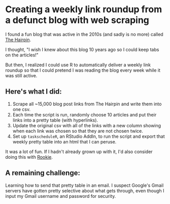 # Creating a weekly link roundup from a defunct blog with web scraping

I found a fun blog that was active in the 2010s (and sadly is no more) called [The Hairpin](https://www.thehairpin.com/).

I thought, "I wish I knew about this blog 10 years ago so I could keep tabs on the articles!"

But then, I realized I could use R to automatically deliver a weekly link roundup so that I could pretend I was reading the blog every week while it was still active.

## Here's what I did:

1. Scrape all ~15,000 blog post links from The Hairpin and write them into one csv.
2. Each time the script is run, randomly choose 10 articles and put their links into a pretty table (with hyperlinks).
3. Update the original csv with all of the links with a new column showing when each link was chosen so that they are not chosen twice.
4. Set up `taskscheduleR`, an RStudio AddIn, to run the script and export that weekly pretty table into an html that I can peruse.

It was a lot of fun. If I hadn't already grown up with it, I'd also consider doing this with [Rookie](https://www.rookiemag.com/).

## A remaining challenge:
Learning how to send that pretty table in an email. I suspect Google's Gmail servers have gotten pretty selective about what gets through, even though I input my Gmail username and password for security.

